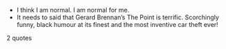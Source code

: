  - I think I am normal. I am normal for me.
 - It needs to said that Gerard Brennan’s The Point is terrific. Scorchingly funny, black humour at its finest and the most inventive car theft ever!

2 quotes